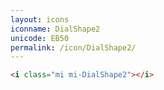 ```yaml
---
layout: icons
iconname: DialShape2
unicode: EB50
permalink: /icon/DialShape2/
---
```


``` html
<i class="mi mi-DialShape2"></i>
```
